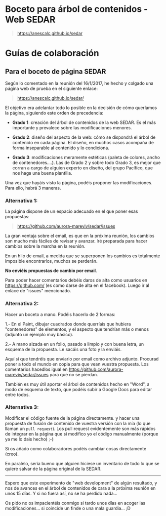 # Boceto para &aacute;rbol de contenidos - Web SEDAR

> https://anescalc.github.io/sedar


# Gu&iacute;as de colaboraci&oacute;n 

## Para el boceto de p&aacute;gina SEDAR

Según lo comentado en la reunión del 16/1/2017, he hecho y colgado una página web de prueba en el siguiente enlace: 

> https://anescalc.github.io/sedar/

El objetivo era adelantar todo lo posible en la decisión de cómo queríamos la página, siguiendo este orden de precedencia:

- **Grado 1**: creación del árbol de contenidos de la web SEDAR. Es el más importante y prevalece sobre las modificaciones menores.

- **Grado 2**: diseño del aspecto de la web: cómo se dispondrá el árbol de contenido en cada página. El diseño, en muchos casos acompaña de forma inseparable al contenido y lo condiciona. 

- **Grado 3**: modificaciones meramente estéticas (paleta de colores, ancho de contenedores....). Las de Grado 2 y sobre todo Grado 3, es mejor que corran a cargo de alguien experto en diseño, del grupo Pacífico, que nos haga una buena plantilla. 

Una vez que hayáis visto la página, podéis proponer las modificaciones. 
Para ello, habrá 3 maneras.


### Alternativa 1:  

La página dispone de un espacio adecuado en el que poner esas propuestas:

> https://github.com/aurora-mareviv/sedar/issues

La gran ventaja sobre el email, es que en la próxima reunión, los cambios son mucho más fáciles de revisar y avanzar. Iré preparada para hacer cambios sobre la marcha en la reunión.

En un hilo de email, a medida que se superponen los cambios es totalmente imposible encontrarlos, muchos se perderán. 

**No enviéis propuestas de cambio por email**.

Para poder hacer comentarios debéis daros de alta como usuarios en https://github.com/ (es como darse de alta en el facebook). Luego ir al enlace de "issues" mencionado. 


### Alternativa 2: 

Hacer un boceto a mano. Podéis hacerlo de 2 formas:

1.- En el Paint, dibujar cuadrados donde querríais que hubiera "contenedores" de elementos, y el aspecto que tendrían más o menos (adjunto un ejemplo muy básico).

2.- A mano alzada en un folio, pasado a limpio y con buena letra, un esquema de la propuesta. Le sacáis una foto y la enviáis. 

Aquí sí que tendréis que enviarlo por email como archivo adjunto. 
Procurad poner a todo el mundo en copia para que vean vuestra propuesta.
Los comentarios hacedlos igual en https://github.com/aurora-mareviv/sedar/issues para que no se pierdan. 

<div class="alert">También es muy útil aportar el árbol de contenidos hecho en "Word", a modo de esquema de texto, que podéis subir a Google Docs para editar entre todos.
</div>

### Alternativa 3:

Modificar el código fuente de la página directamente. y hacer una propuesta de fusión de contenido de vuestra versión con la mía (lo que llaman un `pull request`). 
Los pull request evidentemente son más rápidos de integrar en la página que si modifico yo el código manualmente (porque ya me lo dais hecho)  ;-)

Si os añado como colaboradores podéis cambiar cosas directamente (creo). 

En paralelo, sería bueno que alguien hiciese un inventario de todo lo que se quiere salvar de la página original de la SEDAR. 

----------------
Espero que este experimento de  "web development" de algún resultado, y nos de avances en el árbol de contenidos de cara a la próxima reunión en unos 15 días.  Y si no fuera así, no se ha perdido nada...

Os pido no os impacientéis conmigo si tardo unos días en acoger las modificaciones... si coincide un finde o una mala guardia... ;D

